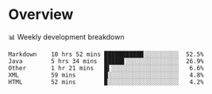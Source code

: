# Overview

📊 Weekly development breakdown

```text
Markdown    10 hrs 52 mins ███████████░░░░░░░░░░  52.5%
Java        5 hrs 34 mins  █████▋░░░░░░░░░░░░░░░  26.9%
Other       1 hr 21 mins   █▍░░░░░░░░░░░░░░░░░░░   6.6%
XML         59 mins        █░░░░░░░░░░░░░░░░░░░░   4.8%
HTML        52 mins        ▉░░░░░░░░░░░░░░░░░░░░   4.2%
```